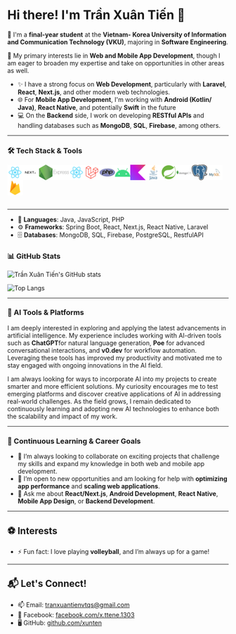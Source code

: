 
# Hi there! I'm **Trần Xuân Tiến** 👋

🔭 I'm a **final-year student** at the **Vietnam- Korea University of Information and Communication Technology (VKU)**, majoring in **Software Engineering**.

🌱 My primary interests lie in **Web and Mobile App Development**, though I am eager to broaden my expertise and take on opportunities in other areas as well.
- ✨ I have a strong focus on **Web Development**, particularly with  **Laravel**, **React**, **Next.js**, and other modern web technologies.
- 🌐 For **Mobile App Development**, I'm working with **Android (Kotlin/ Java)**, **React Native**, and potentially **Swift** in the future
- 💻 On the **Backend** side, I work on developing **RESTful APIs** and handling databases such as **MongoDB**, **SQL**, **Firebase**, among others.  
---

### 🛠️ Tech Stack & Tools

<img align="left" alt="React" width="35px" src="https://raw.githubusercontent.com/github/explore/master/topics/react/react.png" />
<img align="left" alt="Next.js" width="35px" src="https://raw.githubusercontent.com/github/explore/master/topics/nextjs/nextjs.png" />
<img align="left" alt="Node.js" width="35px" src="https://raw.githubusercontent.com/github/explore/master/topics/nodejs/nodejs.png" />
<img align="left" alt="Express" width="35px" src="https://raw.githubusercontent.com/github/explore/master/topics/express/express.png" />
<img align="left" alt="React Native" width="35px" src="https://raw.githubusercontent.com/github/explore/master/topics/react-native/react-native.png" />
<img align="left" alt="laravel" width="35px" src="https://raw.githubusercontent.com/github/explore/master/topics/laravel/laravel.png" />
<img align="left" alt="php" width="35px" src="https://raw.githubusercontent.com/github/explore/master/topics/php/php.png" />
<img align="left" alt="Android" width="35px" src="https://raw.githubusercontent.com/github/explore/master/topics/android/android.png" />
<img align="left" alt="Kotlin" width="35px" src="https://raw.githubusercontent.com/github/explore/master/topics/kotlin/kotlin.png" />
<img align="left" alt="Java" width="35px" src="https://raw.githubusercontent.com/github/explore/master/topics/java/java.png" />
<img align="left" alt="spring" width="35px" src="https://raw.githubusercontent.com/github/explore/master/topics/spring/spring.png" />
<img align="left" alt="MongoDB" width="35px" src="https://raw.githubusercontent.com/github/explore/master/topics/mongodb/mongodb.png" />
<img align="left" alt="PostgreSQL" width="35px" src="https://raw.githubusercontent.com/github/explore/master/topics/postgresql/postgresql.png" />
<img align="left" alt="SQL" width="35px" src="https://raw.githubusercontent.com/github/explore/master/topics/mysql/mysql.png" />
<img align="left" alt="firebase" width="35px" src="https://raw.githubusercontent.com/github/explore/master/topics/firebase/firebase.png" />
<br clear="all" /><br />

---

- 🔧 **Languages**: Java, JavaScript, PHP
- ⚙️ **Frameworks**: Spring Boot, React, Next.js, React Native, Laravel
- 🗄️ **Databases**: MongoDB, SQL, Firebase, PostgreSQL, RestfulAPI


### 📊 GitHub Stats

![Trần Xuân Tiến's GitHub stats](https://github-readme-stats.vercel.app/api?username=leeminhhthee&show_icons=true&theme=radical)

![Top Langs](https://github-readme-stats.vercel.app/api/top-langs/?username=xunten&layout=compact)

---

### 🤖 AI Tools & Platforms

I am deeply interested in exploring and applying the latest advancements in artificial intelligence. My experience includes working with AI-driven tools such as **ChatGPT**for natural language generation, **Poe** for advanced conversational interactions, and **v0.dev** for workflow automation. Leveraging these tools has improved my productivity and motivated me to stay engaged with ongoing innovations in the AI field.

I am always looking for ways to incorporate AI into my projects to create smarter and more efficient solutions. My curiosity encourages me to test emerging platforms and discover creative applications of AI in addressing real-world challenges. As the field grows, I remain dedicated to continuously learning and adopting new AI technologies to enhance both the scalability and impact of my work.

---

### 🚀 Continuous Learning & Career Goals

- 👯 I’m always looking to collaborate on exciting projects that challenge my skills and expand my knowledge in both web and mobile app development.
- 🤔 I’m open to new opportunities and am looking for help with **optimizing app performance** and **scaling web applications**.
- 💬 Ask me about **React/Next.js**, **Android Development**, **React Native**, **Mobile App Design**, or **Backend Development**.

---

## ⚽️ Interests

-  ⚡ Fun fact: I love playing **volleyball**, and I’m always up for a game!

---

## 📬 Let's Connect!

- 📫 Email: [tranxuantienvtqs@gmail.com](mailto:tranxuantienvtqs@gmail.com)
- 🔗 Facebook: [facebook.com/x.ttene.1303](https://www.facebook.com/x.ttene.1303)
- 🖥️ GitHub: [github.com/xunten](https://github.com/xunten)

